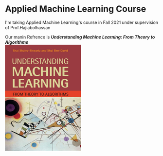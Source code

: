 # Applied Machine Learning Course

I'm taking Applied Machine Learning's course in Fall 2021 under supervision of Prof.Hajiabolhassan </br>

Our manin Refrence is ***Understanding Machine Learning: From Theory to Algorithms*** </br>
<img src="https://github.com/mysaberi/Applied_Machine_Learning/blob/main/pics/1.jpg" width="250" height="350" />




      
          
      

  
